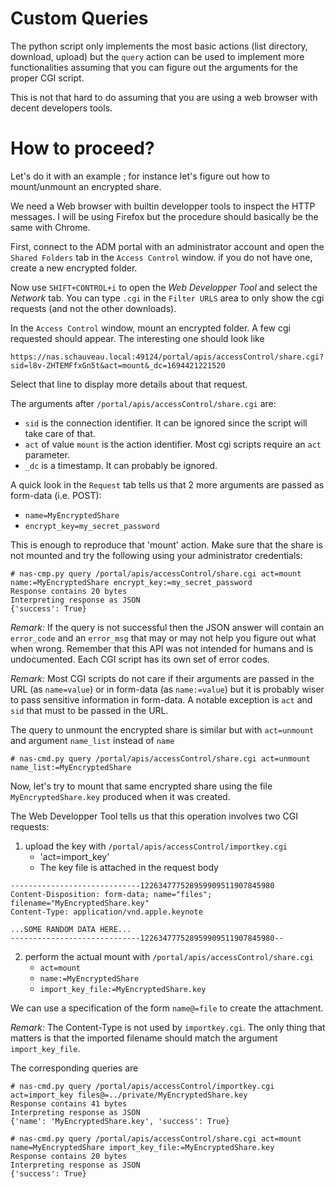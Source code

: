 # Custom Queries

The python script only implements the most basic actions (list directory, download, upload) but the `query` action can be used to implement more functionalities assuming that you can figure out the arguments for the proper CGI script.

This is not that hard to do assuming that you are using a web browser with decent developers tools.

# How to proceed?

Let's do it with an example ; for instance let's figure out how to mount/unmount an encrypted share.

We need a Web browser with builtin developper tools to inspect the HTTP messages. I will be using Firefox but the procedure should basically be the same with Chrome.

First, connect to the ADM portal with an administrator account and open the `Shared Folders` tab in the `Access Control` window. if you do not have one, create a new encrypted folder.

Now use `SHIFT+CONTROL+i` to open the *Web Developper Tool* and select the *Network* tab. You can type `.cgi` in the `Filter URLS` area to only show the cgi requests (and not the other downloads). 

In the `Access Control` window, mount an encrypted folder. A few cgi requested should appear. The interesting one should look like

```
https://nas.schauveau.local:49124/portal/apis/accessControl/share.cgi?sid=l8v-ZHTEMFfxGn5t&act=mount&_dc=1694421221520
```

Select that line to display more details about that request.

The arguments after `/portal/apis/accessControl/share.cgi` are:
  - `sid` is the connection identifier. It can be ignored since the script will take care of that.
  - `act` of value `mount` is the action identifier. Most cgi scripts require an `act` parameter.
  - `_dc` is a timestamp. It can probably be ignored.

A quick look in the `Request` tab tells us that 2 more arguments are passed as form-data (i.e. POST):
  - `name=MyEncryptedShare`
  - `encrypt_key=my_secret_password`

This is enough to reproduce that 'mount' action. Make sure that the share is not mounted and try the following using your administrator credentials:

```
# nas-cmp.py query /portal/apis/accessControl/share.cgi act=mount name:=MyEncryptedShare encrypt_key:=my_secret_password
Response contains 20 bytes
Interpreting response as JSON
{'success': True}
```

*Remark:* If the query is not successful then the JSON answer will contain an `error_code` and an `error_msg` that may or may not help you figure out what when wrong. Remember that this API was not intended for humans and is undocumented. Each CGI script has its own set of error codes. 

*Remark:* Most CGI scripts do not care if their arguments are passed in the URL (as `name=value`) or in form-data (as `name:=value`) but it is probably wiser to pass sensitive information in form-data. A notable exception is `act` and `sid` that must to be passed in the URL.

The query to unmount the encrypted share is similar but with `act=unmount` and argument `name_list` instead of `name` 

```
# nas-cmd.py query /portal/apis/accessControl/share.cgi act=unmount name_list:=MyEncryptedShare 
```

Now, let's try to mount that same encrypted share using the file `MyEncryptedShare.key` produced when it was created.

The Web Developper Tool tells us that this operation involves two CGI requests:

  1. upload the key with `/portal/apis/accessControl/importkey.cgi`  
     - 'act=import_key'
     - The key file is attached in the request body 
```
-----------------------------122634777528959909511907845980
Content-Disposition: form-data; name="files"; filename="MyEncryptedShare.key"
Content-Type: application/vnd.apple.keynote

...SOME RANDOM DATA HERE... 
-----------------------------122634777528959909511907845980--
```
  2. perform the actual mount with `/portal/apis/accessControl/share.cgi` 
     - `act=mount`
     - `name:=MyEncryptedShare`
     - `import_key_file:=MyEncryptedShare.key`

We can use a specification of the form `name@=file` to create the attachment.

*Remark:* The Content-Type is not used by `importkey.cgi`. The only thing that matters is that the imported filename should match the argument `import_key_file`.

The corresponding queries are

```
# nas-cmd.py query /portal/apis/accessControl/importkey.cgi  act=import_key files@=../private/MyEncryptedShare.key 
Response contains 41 bytes
Interpreting response as JSON
{'name': 'MyEncryptedShare.key', 'success': True}
        
# nas-cmd.py query /portal/apis/accessControl/share.cgi act=mount name=MyEncryptedShare import_key_file:=MyEncryptedShare.key
Response contains 20 bytes
Interpreting response as JSON
{'success': True}
```



